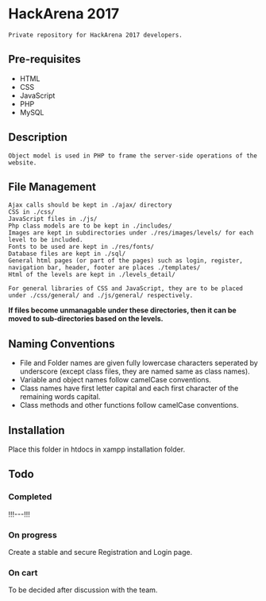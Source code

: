# HackArena 2017
    Private repository for HackArena 2017 developers.
	
	
## Pre-requisites
- HTML
- CSS
- JavaScript
- PHP
- MySQL


## Description
	Object model is used in PHP to frame the server-side operations of the website.
	
	
## File Management
	Ajax calls should be kept in ./ajax/ directory
	CSS in ./css/
	JavaScript files in ./js/
	Php class models are to be kept in ./includes/
	Images are kept in subdirectories under ./res/images/levels/ for each level to be included.
	Fonts to be used are kept in ./res/fonts/
	Database files are kept in ./sql/
	General html pages (or part of the pages) such as login, register, navigation bar, header, footer are places ./templates/
	Html of the levels are kept in ./levels_detail/
	
	For general libraries of CSS and JavaScript, they are to be placed under ./css/general/ and ./js/general/ respectively.
	
**If files become unmanagable under these directories, then it can be moved to sub-directories based on the levels.**
	
	
## Naming Conventions
- File and Folder names are given fully lowercase characters seperated by underscore (except class files, they are named same as class names).
- Variable and object names follow camelCase conventions.
- Class names have first letter capital and each first character of the remaining words capital.
- Class methods and other functions follow camelCase conventions.


## Installation
Place this folder in htdocs in xampp installation folder.


## Todo
### Completed
!!!---!!!

### On progress
Create a stable and secure Registration and Login page.

### On cart
To be decided after discussion with the team.
